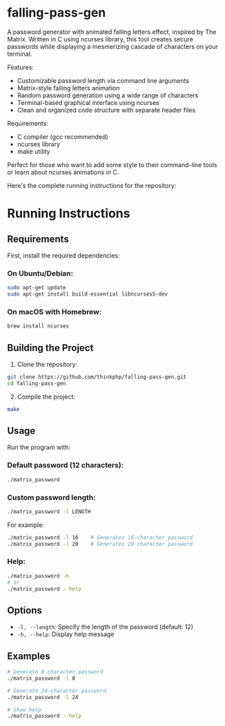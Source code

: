 # falling-pass-gen

A password generator with animated falling letters effect, inspired by The Matrix. Written in C using ncurses library, this tool creates secure passwords while displaying a mesmerizing cascade of characters on your terminal.

Features:
- Customizable password length via command line arguments
- Matrix-style falling letters animation
- Random password generation using a wide range of characters
- Terminal-based graphical interface using ncurses
- Clean and organized code structure with separate header files

Requirements:
- C compiler (gcc recommended)
- ncurses library
- make utility

Perfect for those who want to add some style to their command-line tools or learn about ncurses animations in C.

Here's the complete running instructions for the repository:


# Running Instructions

## Requirements
First, install the required dependencies:

### On Ubuntu/Debian:
```bash
sudo apt-get update
sudo apt-get install build-essential libncurses5-dev
```

### On macOS with Homebrew:
```bash
brew install ncurses
```

## Building the Project
1. Clone the repository:
```bash
git clone https://github.com/thinkphp/falling-pass-gen.git
cd falling-pass-gen
```

2. Compile the project:
```bash
make
```

## Usage
Run the program with:

### Default password (12 characters):
```bash
./matrix_password
```

### Custom password length:
```bash
./matrix_password -l LENGTH
```
For example:
```bash
./matrix_password -l 16    # Generates 16-character password
./matrix_password -l 20    # Generates 20-character password
```

### Help:
```bash
./matrix_password -h
# or
./matrix_password --help
```

## Options
- `-l, --length`: Specify the length of the password (default: 12)
- `-h, --help`: Display help message

## Examples
```bash
# Generate 8-character password
./matrix_password -l 8

# Generate 24-character password
./matrix_password -l 24

# Show help
./matrix_password --help
```



